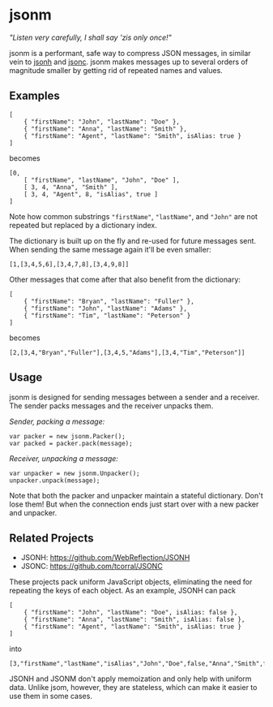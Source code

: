 jsonm
=====

_"Listen very carefully, I shall say 'zis only once!"_

jsonm is a performant, safe way to compress JSON messages,
in similar vein to [jsonh](https://github.com/WebReflection/JSONH)
and [jsonc](https://github.com/tcorral/JSONC). jsonm makes messages up
to several orders of magnitude smaller by getting rid of repeated
names and values.

## Examples

```
[
    { "firstName": "John", "lastName": "Doe" },
    { "firstName": "Anna", "lastName": "Smith" },
    { "firstName": "Agent", "lastName": "Smith", isAlias: true }
]
```

becomes

```
[0,
    [ "firstName", "lastName", "John", "Doe" ],
    [ 3, 4, "Anna", "Smith" ],
    [ 3, 4, "Agent", 8, "isAlias", true ]
]
```

Note how common substrings `"firstName"`, `"lastName"`, and `"John"` are not
repeated but replaced by a dictionary index.

The dictionary is built up on the fly and re-used for future messages sent.
When sending the same message again it'll be even smaller:


```
[1,[3,4,5,6],[3,4,7,8],[3,4,9,8]]
```

Other messages that come after that also benefit from the dictionary:


```
[
    { "firstName": "Bryan", "lastName": "Fuller" },
    { "firstName": "John", "lastName": "Adams" },
    { "firstName": "Tim", "lastName": "Peterson" }
]
```

becomes

```
[2,[3,4,"Bryan","Fuller"],[3,4,5,"Adams"],[3,4,"Tim","Peterson"]]
```

## Usage

jsonm is designed for sending messages between a sender and a receiver.
The sender packs messages and the receiver unpacks them.

_Sender, packing a message:_

```
var packer = new jsonm.Packer();
var packed = packer.pack(message);
```

_Receiver, unpacking a message:_

```
var unpacker = new jsonm.Unpacker();
unpacker.unpack(message);
```

Note that both the packer and unpacker maintain a stateful dictionary.
Don't lose them! But when the connection ends just start over with a new
packer and unpacker.

## Related Projects

- JSONH: https://github.com/WebReflection/JSONH
- JSONC: https://github.com/tcorral/JSONC

These projects pack uniform JavaScript objects, eliminating the
need for repeating the keys of each object. As an example, JSONH can pack


```
[
    { "firstName": "John", "lastName": "Doe", isAlias: false },
    { "firstName": "Anna", "lastName": "Smith", isAlias: false },
    { "firstName": "Agent", "lastName": "Smith", isAlias: true }
]
```

into

```
[3,"firstName","lastName","isAlias","John","Doe",false,"Anna","Smith",false,"Agent","Smith",true]
```

JSONH and JSONM don't apply memoization and only help with uniform data.
Unlike jsom, however, they are stateless, which can make it easier to use
them in some cases.
